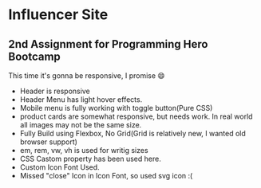 # Influencer Site

## 2nd Assignment for Programming Hero Bootcamp

This time it's gonna be responsive, I promise :smile:

- Header is responsive
- Header Menu has light hover effects.
- Mobile menu is fully working with toggle button(Pure CSS)
- product cards are somewhat responsive, but needs work. In real world all images may not be the same size.
- Fully Build using Flexbox, No Grid(Grid is relatively new, I wanted old browser support)
- em, rem, vw, vh is used for writig sizes
- CSS Castom property has been used here.
- Custom Icon Font Used.
- Missed "close" Icon in Icon Font, so used svg icon :(
